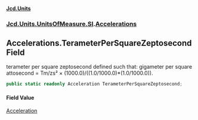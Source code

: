 #### [Jcd.Units](index.md 'index')
### [Jcd.Units.UnitsOfMeasure.SI](Jcd.Units.UnitsOfMeasure.SI.md 'Jcd.Units.UnitsOfMeasure.SI').[Accelerations](Accelerations.md 'Jcd.Units.UnitsOfMeasure.SI.Accelerations')

## Accelerations.TerameterPerSquareZeptosecond Field

terameter per square zeptosecond defined such that: gigameter per square attosecond = Tm/zs² × (1000.0)/((1.0/1000.0)*(1.0/1000.0)).

```csharp
public static readonly Acceleration TerameterPerSquareZeptosecond;
```

#### Field Value
[Acceleration](Acceleration.md 'Jcd.Units.UnitTypes.Acceleration')